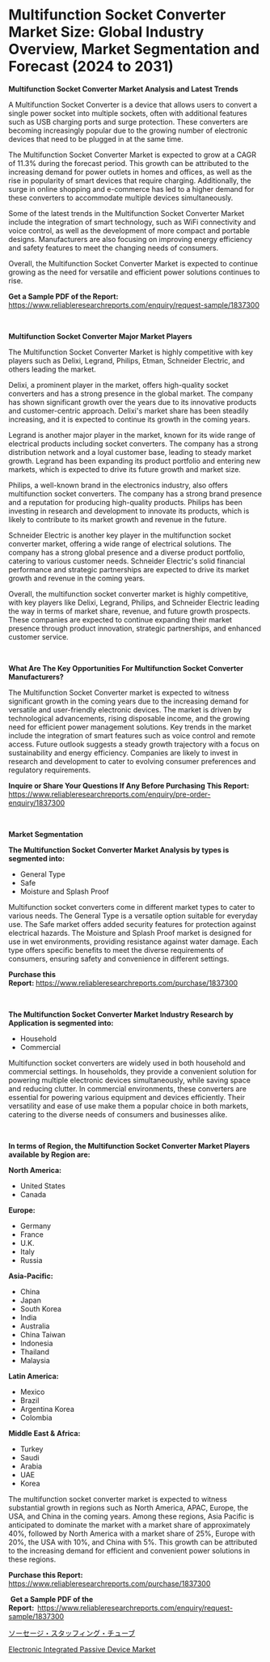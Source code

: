 <p><h1>Multifunction Socket Converter Market Size: Global Industry Overview, Market Segmentation and Forecast (2024 to 2031)</h1></p><p><strong>Multifunction Socket Converter Market Analysis and Latest Trends</strong></p>
<p><p>A Multifunction Socket Converter is a device that allows users to convert a single power socket into multiple sockets, often with additional features such as USB charging ports and surge protection. These converters are becoming increasingly popular due to the growing number of electronic devices that need to be plugged in at the same time.</p><p>The Multifunction Socket Converter Market is expected to grow at a CAGR of 11.3% during the forecast period. This growth can be attributed to the increasing demand for power outlets in homes and offices, as well as the rise in popularity of smart devices that require charging. Additionally, the surge in online shopping and e-commerce has led to a higher demand for these converters to accommodate multiple devices simultaneously.</p><p>Some of the latest trends in the Multifunction Socket Converter Market include the integration of smart technology, such as WiFi connectivity and voice control, as well as the development of more compact and portable designs. Manufacturers are also focusing on improving energy efficiency and safety features to meet the changing needs of consumers.</p><p>Overall, the Multifunction Socket Converter Market is expected to continue growing as the need for versatile and efficient power solutions continues to rise.</p></p>
<p><strong>Get a Sample PDF of the Report:&nbsp;</strong> <a href="https://www.reliableresearchreports.com/enquiry/request-sample/1837300">https://www.reliableresearchreports.com/enquiry/request-sample/1837300</a></p>
<p>&nbsp;</p>
<p><strong>Multifunction Socket Converter Major Market Players</strong></p>
<p><p>The Multifunction Socket Converter Market is highly competitive with key players such as Delixi, Legrand, Philips, Etman, Schneider Electric, and others leading the market. </p><p>Delixi, a prominent player in the market, offers high-quality socket converters and has a strong presence in the global market. The company has shown significant growth over the years due to its innovative products and customer-centric approach. Delixi's market share has been steadily increasing, and it is expected to continue its growth in the coming years.</p><p>Legrand is another major player in the market, known for its wide range of electrical products including socket converters. The company has a strong distribution network and a loyal customer base, leading to steady market growth. Legrand has been expanding its product portfolio and entering new markets, which is expected to drive its future growth and market size.</p><p>Philips, a well-known brand in the electronics industry, also offers multifunction socket converters. The company has a strong brand presence and a reputation for producing high-quality products. Philips has been investing in research and development to innovate its products, which is likely to contribute to its market growth and revenue in the future.</p><p>Schneider Electric is another key player in the multifunction socket converter market, offering a wide range of electrical solutions. The company has a strong global presence and a diverse product portfolio, catering to various customer needs. Schneider Electric's solid financial performance and strategic partnerships are expected to drive its market growth and revenue in the coming years.</p><p>Overall, the multifunction socket converter market is highly competitive, with key players like Delixi, Legrand, Philips, and Schneider Electric leading the way in terms of market share, revenue, and future growth prospects. These companies are expected to continue expanding their market presence through product innovation, strategic partnerships, and enhanced customer service.</p></p>
<p>&nbsp;</p>
<p><strong>What Are The Key Opportunities For Multifunction Socket Converter Manufacturers?</strong></p>
<p><p>The Multifunction Socket Converter market is expected to witness significant growth in the coming years due to the increasing demand for versatile and user-friendly electronic devices. The market is driven by technological advancements, rising disposable income, and the growing need for efficient power management solutions. Key trends in the market include the integration of smart features such as voice control and remote access. Future outlook suggests a steady growth trajectory with a focus on sustainability and energy efficiency. Companies are likely to invest in research and development to cater to evolving consumer preferences and regulatory requirements.</p></p>
<p><strong>Inquire or Share Your Questions If Any Before Purchasing This Report:</strong> <a href="https://www.reliableresearchreports.com/enquiry/pre-order-enquiry/1837300">https://www.reliableresearchreports.com/enquiry/pre-order-enquiry/1837300</a></p>
<p>&nbsp;</p>
<p><strong>Market Segmentation</strong></p>
<p><strong>The Multifunction Socket Converter Market Analysis by types is segmented into:</strong></p>
<p><ul><li>General Type</li><li>Safe</li><li>Moisture and Splash Proof</li></ul></p>
<p><p>Multifunction socket converters come in different market types to cater to various needs. The General Type is a versatile option suitable for everyday use. The Safe market offers added security features for protection against electrical hazards. The Moisture and Splash Proof market is designed for use in wet environments, providing resistance against water damage. Each type offers specific benefits to meet the diverse requirements of consumers, ensuring safety and convenience in different settings.</p></p>
<p><strong>Purchase this Report:&nbsp;</strong><a href="https://www.reliableresearchreports.com/purchase/1837300">https://www.reliableresearchreports.com/purchase/1837300</a></p>
<p>&nbsp;</p>
<p><strong>The Multifunction Socket Converter Market Industry Research by Application is segmented into:</strong></p>
<p><ul><li>Household</li><li>Commercial</li></ul></p>
<p><p>Multifunction socket converters are widely used in both household and commercial settings. In households, they provide a convenient solution for powering multiple electronic devices simultaneously, while saving space and reducing clutter. In commercial environments, these converters are essential for powering various equipment and devices efficiently. Their versatility and ease of use make them a popular choice in both markets, catering to the diverse needs of consumers and businesses alike.</p></p>
<p>&nbsp;</p>
<p><strong>In terms of Region, the Multifunction Socket Converter Market Players available by Region are:</strong></p>
<p>
    <p> <strong> North America: </strong>
        <ul>
            <li>United States</li>
            <li>Canada</li>
        </ul>
        </p> 
    <p> <strong> Europe: </strong>
        <ul>
            <li>Germany</li>
            <li>France</li>
            <li>U.K.</li>
            <li>Italy</li>
            <li>Russia</li>
        </ul>
        </p> 
    <p> <strong> Asia-Pacific: </strong>
        <ul>
            <li>China</li>
            <li>Japan</li>
            <li>South Korea</li>
            <li>India</li>
            <li>Australia</li>
            <li>China Taiwan</li>
            <li>Indonesia</li>
            <li>Thailand</li>
            <li>Malaysia</li>
        </ul>
        </p> 
    <p> <strong> Latin America: </strong>
        <ul>
            <li>Mexico</li>
            <li>Brazil</li>
            <li>Argentina Korea</li>
            <li>Colombia</li>
        </ul>
        </p> 
    <p> <strong> Middle East & Africa: </strong>
        <ul>
            <li>Turkey</li>
            <li>Saudi</li>
            <li>Arabia</li>
            <li>UAE</li>
            <li>Korea</li>
        </ul>
    </p>
    </p>
<p><p>The multifunction socket converter market is expected to witness substantial growth in regions such as North America, APAC, Europe, the USA, and China in the coming years. Among these regions, Asia Pacific is anticipated to dominate the market with a market share of approximately 40%, followed by North America with a market share of 25%, Europe with 20%, the USA with 10%, and China with 5%. This growth can be attributed to the increasing demand for efficient and convenient power solutions in these regions.</p></p>
<p><strong>Purchase this Report: </strong><a href="https://www.reliableresearchreports.com/purchase/1837300">https://www.reliableresearchreports.com/purchase/1837300</a></p>
<p>&nbsp;<strong>Get a Sample PDF of the Report:&nbsp;&nbsp;</strong><a href="https://www.reliableresearchreports.com/enquiry/request-sample/1837300">https://www.reliableresearchreports.com/enquiry/request-sample/1837300</a></p>
<p><strong></strong></p>
<p><p><a href="https://github.com/oqoeusbvpadwjs08/Market-Research-Report-List-1/blob/main/245557213577.md">ソーセージ・スタッフィング・チューブ</a></p><p><a href="https://github.com/RichRobinson5/Market-Research-Report-List-4/blob/main/electronic-integrated-passive-device-market.md">Electronic Integrated Passive Device Market</a></p></p>